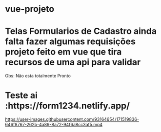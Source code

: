 # vue-projeto 

<h1> Telas Formularios de Cadastro ainda falta fazer algumas requisições projeto feito em vue que tira recursos de uma api para validar </h1>
<p> Obs: Não esta totalmente Pronto</p> 

<h1> Teste ai :https://form1234.netlify.app/ </h1>

https://user-images.githubusercontent.com/93164654/171519836-646f8767-262b-4a89-8a72-94f6a8cc3af5.mp4

